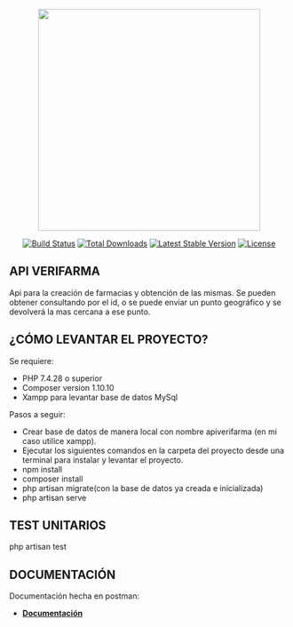 <p align="center"><a href="https://laravel.com" target="_blank"><img src="https://raw.githubusercontent.com/laravel/art/master/logo-lockup/5%20SVG/2%20CMYK/1%20Full%20Color/laravel-logolockup-cmyk-red.svg" width="400"></a></p>

<p align="center">
<a href="https://travis-ci.org/laravel/framework"><img src="https://travis-ci.org/laravel/framework.svg" alt="Build Status"></a>
<a href="https://packagist.org/packages/laravel/framework"><img src="https://poser.pugx.org/laravel/framework/d/total.svg" alt="Total Downloads"></a>
<a href="https://packagist.org/packages/laravel/framework"><img src="https://poser.pugx.org/laravel/framework/v/stable.svg" alt="Latest Stable Version"></a>
<a href="https://packagist.org/packages/laravel/framework"><img src="https://poser.pugx.org/laravel/framework/license.svg" alt="License"></a>
</p>

## API VERIFARMA

Api para la creación de farmacias y obtención de las mismas. Se pueden obtener consultando por el id, o se puede enviar un punto geográfico y se devolverá la mas cercana a ese punto.

## ¿CÓMO LEVANTAR EL PROYECTO?

Se requiere: 

- PHP 7.4.28 o superior
- Composer version 1.10.10
- Xampp para levantar base de datos MySql

Pasos a seguir: 

- Crear base de datos de manera local con nombre apiverifarma (en mi caso utilice xampp).
- Ejecutar los siguientes comandos en la carpeta del proyecto desde una terminal para instalar y levantar el proyecto.
- npm install
- composer install
- php artisan migrate(con la base de datos ya creada e inicializada)
- php artisan serve


## TEST UNITARIOS

php artisan test

## DOCUMENTACIÓN

Documentación hecha en postman:
- **[Documentación](https://web.postman.co/workspace/My-Workspace~279f24ab-5544-4981-88ca-3d3b3c0f212b/request/8834881-0669c3ef-d69b-4540-91bd-b5c96cb556e1)**
